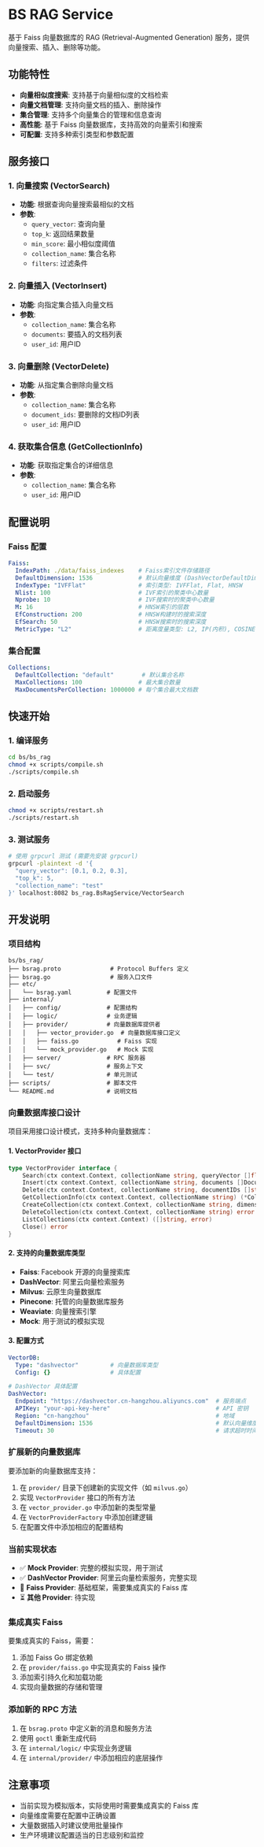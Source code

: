 # BS RAG Service

基于 Faiss 向量数据库的 RAG (Retrieval-Augmented Generation) 服务，提供向量搜索、插入、删除等功能。

## 功能特性

- **向量相似度搜索**: 支持基于向量相似度的文档检索
- **向量文档管理**: 支持向量文档的插入、删除操作
- **集合管理**: 支持多个向量集合的管理和信息查询
- **高性能**: 基于 Faiss 向量数据库，支持高效的向量索引和搜索
- **可配置**: 支持多种索引类型和参数配置

## 服务接口

### 1. 向量搜索 (VectorSearch)
- **功能**: 根据查询向量搜索最相似的文档
- **参数**: 
  - `query_vector`: 查询向量
  - `top_k`: 返回结果数量
  - `min_score`: 最小相似度阈值
  - `collection_name`: 集合名称
  - `filters`: 过滤条件

### 2. 向量插入 (VectorInsert)
- **功能**: 向指定集合插入向量文档
- **参数**:
  - `collection_name`: 集合名称
  - `documents`: 要插入的文档列表
  - `user_id`: 用户ID

### 3. 向量删除 (VectorDelete)
- **功能**: 从指定集合删除向量文档
- **参数**:
  - `collection_name`: 集合名称
  - `document_ids`: 要删除的文档ID列表
  - `user_id`: 用户ID

### 4. 获取集合信息 (GetCollectionInfo)
- **功能**: 获取指定集合的详细信息
- **参数**:
  - `collection_name`: 集合名称
  - `user_id`: 用户ID

## 配置说明

### Faiss 配置
```yaml
Faiss:
  IndexPath: ./data/faiss_indexes    # Faiss索引文件存储路径
  DefaultDimension: 1536             # 默认向量维度 (DashVectorDefaultDimension)
  IndexType: "IVFFlat"               # 索引类型: IVFFlat, Flat, HNSW
  Nlist: 100                         # IVF索引的聚类中心数量
  Nprobe: 10                         # IVF搜索时的聚类中心数量
  M: 16                              # HNSW索引的层数
  EfConstruction: 200                # HNSW构建时的搜索深度
  EfSearch: 50                       # HNSW搜索时的搜索深度
  MetricType: "L2"                   # 距离度量类型: L2, IP(内积), COSINE
```

### 集合配置
```yaml
Collections:
  DefaultCollection: "default"        # 默认集合名称
  MaxCollections: 100                # 最大集合数量
  MaxDocumentsPerCollection: 1000000 # 每个集合最大文档数
```

## 快速开始

### 1. 编译服务
```bash
cd bs/bs_rag
chmod +x scripts/compile.sh
./scripts/compile.sh
```

### 2. 启动服务
```bash
chmod +x scripts/restart.sh
./scripts/restart.sh
```

### 3. 测试服务
```bash
# 使用 grpcurl 测试 (需要先安装 grpcurl)
grpcurl -plaintext -d '{
  "query_vector": [0.1, 0.2, 0.3],
  "top_k": 5,
  "collection_name": "test"
}' localhost:8082 bs_rag.BsRagService/VectorSearch
```

## 开发说明

### 项目结构
```
bs/bs_rag/
├── bsrag.proto              # Protocol Buffers 定义
├── bsrag.go                 # 服务入口文件
├── etc/
│   └── bsrag.yaml          # 配置文件
├── internal/
│   ├── config/             # 配置结构
│   ├── logic/              # 业务逻辑
│   ├── provider/           # 向量数据库提供者
│   │   ├── vector_provider.go  # 向量数据库接口定义
│   │   ├── faiss.go           # Faiss 实现
│   │   └── mock_provider.go   # Mock 实现
│   ├── server/             # RPC 服务器
│   ├── svc/                # 服务上下文
│   └── test/               # 单元测试
├── scripts/                # 脚本文件
└── README.md               # 说明文档
```

### 向量数据库接口设计

项目采用接口设计模式，支持多种向量数据库：

#### 1. VectorProvider 接口
```go
type VectorProvider interface {
    Search(ctx context.Context, collectionName string, queryVector []float32, topK int, minScore float32) ([]SearchResult, error)
    Insert(ctx context.Context, collectionName string, documents []Document) error
    Delete(ctx context.Context, collectionName string, documentIDs []string) error
    GetCollectionInfo(ctx context.Context, collectionName string) (*CollectionInfo, error)
    CreateCollection(ctx context.Context, collectionName string, dimension int, indexType string) error
    DeleteCollection(ctx context.Context, collectionName string) error
    ListCollections(ctx context.Context) ([]string, error)
    Close() error
}
```

#### 2. 支持的向量数据库类型
- **Faiss**: Facebook 开源的向量搜索库
- **DashVector**: 阿里云向量检索服务
- **Milvus**: 云原生向量数据库
- **Pinecone**: 托管的向量数据库服务
- **Weaviate**: 向量搜索引擎
- **Mock**: 用于测试的模拟实现

#### 3. 配置方式
```yaml
VectorDB:
  Type: "dashvector"         # 向量数据库类型
  Config: {}                 # 具体配置

# DashVector 具体配置
DashVector:
  Endpoint: "https://dashvector.cn-hangzhou.aliyuncs.com"  # 服务端点
  APIKey: "your-api-key-here"                              # API 密钥
  Region: "cn-hangzhou"                                    # 地域
  DefaultDimension: 1536                                   # 默认向量维度 (DashVectorDefaultDimension)
  Timeout: 30                                              # 请求超时时间（秒）
```

### 扩展新的向量数据库

要添加新的向量数据库支持：

1. 在 `provider/` 目录下创建新的实现文件（如 `milvus.go`）
2. 实现 `VectorProvider` 接口的所有方法
3. 在 `vector_provider.go` 中添加新的类型常量
4. 在 `VectorProviderFactory` 中添加创建逻辑
5. 在配置文件中添加相应的配置结构

### 当前实现状态

- ✅ **Mock Provider**: 完整的模拟实现，用于测试
- ✅ **DashVector Provider**: 阿里云向量检索服务，完整实现
- 🔄 **Faiss Provider**: 基础框架，需要集成真实的 Faiss 库
- ⏳ **其他 Provider**: 待实现

### 集成真实 Faiss

要集成真实的 Faiss，需要：

1. 添加 Faiss Go 绑定依赖
2. 在 `provider/faiss.go` 中实现真实的 Faiss 操作
3. 添加索引持久化和加载功能
4. 实现向量数据的存储和管理

### 添加新的 RPC 方法

1. 在 `bsrag.proto` 中定义新的消息和服务方法
2. 使用 `goctl` 重新生成代码
3. 在 `internal/logic/` 中实现业务逻辑
4. 在 `internal/provider/` 中添加相应的底层操作

## 注意事项

- 当前实现为模拟版本，实际使用时需要集成真实的 Faiss 库
- 向量维度需要在配置中正确设置
- 大量数据插入时建议使用批量操作
- 生产环境建议配置适当的日志级别和监控
